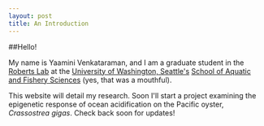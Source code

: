 ```yaml
---
layout: post
title: An Introduction
---
```


##Hello!

My name is Yaamini Venkataraman, and I am a graduate student in the [Roberts Lab](https://github.com/RobertsLab) at the [University of Washington, Seattle's](http://www.washington.edu) [School of Aquatic and Fishery Sciences](fish.uw.edu) (yes, that was a mouthful).

This website will detail my research. Soon I'll start a project examining the epigenetic response of ocean acidification on the Pacific oyster, _Crassostrea gigas_. Check back soon for updates!
